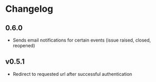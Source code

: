# Changelog

## 0.6.0

* Sends email notifications for certain events (issue raised, closed, reopened)

## v0.5.1

* Redirect to requested url after successful authentication
